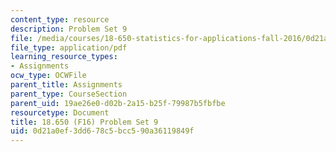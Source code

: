 ```yaml
---
content_type: resource
description: Problem Set 9
file: /media/courses/18-650-statistics-for-applications-fall-2016/0d21a0ef3dd678c5bcc590a36119849f_MIT18_650F16_PSet9.pdf
file_type: application/pdf
learning_resource_types:
- Assignments
ocw_type: OCWFile
parent_title: Assignments
parent_type: CourseSection
parent_uid: 19ae26e0-d02b-2a15-b25f-79987b5fbfbe
resourcetype: Document
title: 18.650 (F16) Problem Set 9
uid: 0d21a0ef-3dd6-78c5-bcc5-90a36119849f
---
```


